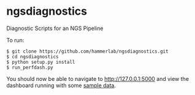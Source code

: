 ngsdiagnostics
==============

Diagnostic Scripts for an NGS Pipeline

To run:
```
$ git clone https://github.com/hammerlab/ngsdiagnostics.git
$ cd ngsdiagnostics
$ python setup.py install
$ run_perfdash.py
```

You should now be able to navigate to http://127.0.0.1:5000 and view the dashboard running with some [sample data](https://git.mssm.edu/hammerlab/ngsdiagnostics/blob/master/data/perf-runs.db).

